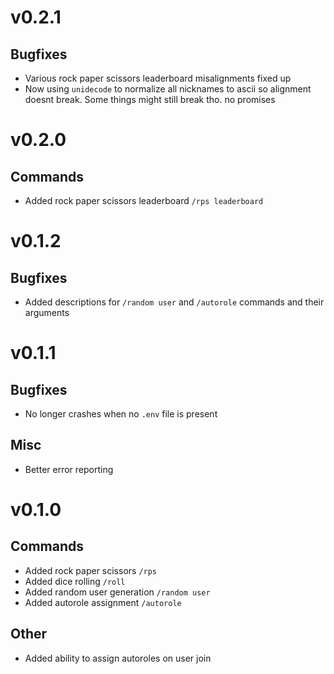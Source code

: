 # v0.2.1
## Bugfixes
- Various rock paper scissors leaderboard misalignments fixed up
- Now using `unidecode` to normalize all nicknames to ascii so alignment doesnt break. Some things might still break tho. no promises

# v0.2.0
## Commands
- Added rock paper scissors leaderboard `/rps leaderboard`

# v0.1.2
## Bugfixes
- Added descriptions for `/random user` and `/autorole` commands and their arguments

# v0.1.1
## Bugfixes
- No longer crashes when no `.env` file is present

## Misc
- Better error reporting

# v0.1.0
## Commands
- Added rock paper scissors `/rps`
- Added dice rolling `/roll`
- Added random user generation `/random user`
- Added autorole assignment `/autorole`

## Other
- Added ability to assign autoroles on user join